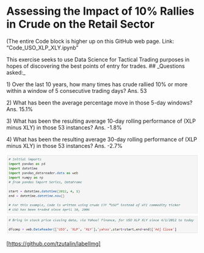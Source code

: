 # Assessing the Impact of 10% Rallies in Crude on the Retail Sector
<p>(The entire Code block is higher up on this GitHub web page. Link: “Code_USO_XLP_XLY.ipynb”
<p>This exercise seeks to use Data Science for Tactical Trading purposes in hopes of discovering the best points of entry for trades.
## _Questions asked:_ 

<p>1) Over the last 10 years, how many times has crude rallied 10% or more within a window of 5 consecutive trading days?  Ans. 53
<p>2) What has been the average percentage move in those 5-day windows? Ans. 15.1%
<P>3) What has been the resulting average 10-day rolling performance of (XLP minus XLY) in those 53 instances?  Ans.  -1.8%
<p>4) What has been the resulting average 30-day rolling performance of (XLP minus XLY) in those 53 instances?  Ans.  -2.7%


![firstimage](/crude_retail_1.jpg)



[https://github.com/tzutalin/labelImg]



